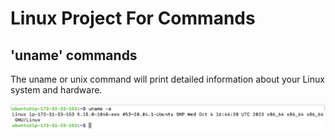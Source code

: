 # Linux Project For Commands

## 'uname' commands

The uname or unix command will print detailed information about your Linux system and hardware.

![Alt text](<Images/Screenshot 2023-12-26 at 16.14.13.png>)